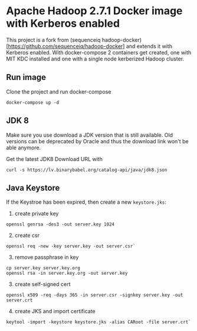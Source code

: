 # Apache Hadoop 2.7.1 Docker image with Kerberos enabled

This project is a fork from (sequenceiq hadoop-docker)[https://github.com/sequenceiq/hadoop-docker] 
and extends it with Kerberos enabled. With docker-compose 2 containers get
created, one with MIT KDC installed and one with a single node kerberized
Hadoop cluster.


Run image
---------

Clone the project and run docker-compose

```
docker-compose up -d
```


JDK 8
-----

Make sure you use download a JDK version that is still available. Old versions can be deprecated by Oracle and thus the download link won't be able anymore.

Get the latest JDK8 Download URL with

```
curl -s https://lv.binarybabel.org/catalog-api/java/jdk8.json
```

Java Keystore
-------------

If the Keystroe has been expired, then create a new `keystore.jks`:

1. create private key

```
openssl genrsa -des3 -out server.key 1024
```

2. create csr

```
openssl req -new -key server.key -out server.csr`
```

3. remove passphrase in key
```
cp server.key server.key.org
openssl rsa -in server.key.org -out server.key
```

3. create self-signed cert
```
openssl x509 -req -days 365 -in server.csr -signkey server.key -out server.crt
```

4. create JKS and import certificate
```
keytool -import -keystore keystore.jks -alias CARoot -file server.crt`
```

